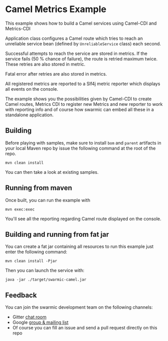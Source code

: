 # Camel Metrics Example

This example shows how to build a Camel services using Camel-CDI and Metrics-CDI

Application class configures a Camel route which tries to reach an unreliable service bean (defined by `UnreliableService` class) each second.

Successful attempts to reach the service are stored in metrics.
If the service fails (50 % chance of failure), the route is retried maximum twice.
These retries are also stored in metric.

Fatal error after retries are also stored in metrics.

All registered metrics are reported to a Slf4j metric reporter which displays all events on the console.

The example shows you the possibilities given by Camel-CDI to create Camel routes, Metrics CDI to register new Metrics and new reporter to work with reporting info and of course how swarmic can embed all these in a standalone application.

## Building

Before playing with samples, make sure to install `bom` and `parent` artifacts in your local Maven repo by issue the following command at the root of the repo.

`mvn clean install`

You can then take a look at existing samples.


## Running from maven

Once built, you can run the example with

`mvn exec:exec`

You'll see all the reporting regarding Camel route displayed on the console.


## Building and running from fat jar

You can create a fat jar containing all resources to run this example just enter the following command:

`mvn clean install -Pjar`

Then you can launch the service with:

`java -jar ./target/swarmic-camel.jar`


## Feedback

You can join the swarmic development team on the following channels:

* Gitter [chat room](https://gitter.im/swarmic/devs?utm_source=share-link&utm_medium=link&utm_campaign=share-link)
* Google [group & mailing list](https://groups.google.com/forum/#!forum/swarmic)
* Of course you can fill an issue and send a pull request directly on this repo